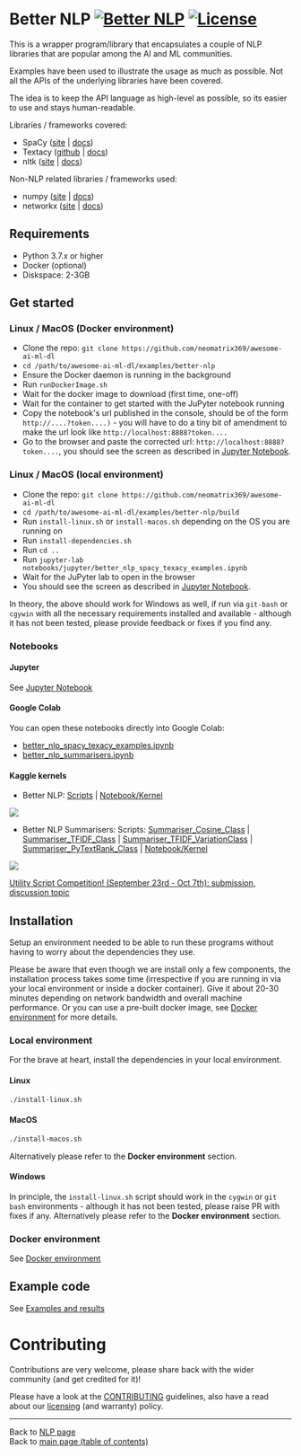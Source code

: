 # Better NLP [![Better NLP](https://img.shields.io/docker/pulls/neomatrix369/better-nlp.svg)](https://hub.docker.com/r/neomatrix369/better-nlp) [![License](https://img.shields.io/badge/License-Apache%202.0-blue.svg)](https://opensource.org/licenses/Apache-2.0)

This is a wrapper program/library that encapsulates a couple of NLP libraries that are popular among the AI and ML communities.

Examples have been used to illustrate the usage as much as possible. Not all the APIs of the underlying libraries have been covered.

The idea is to keep the API language as high-level as possible, so its easier to use and stays human-readable.

Libraries / frameworks covered:

- SpaCy ([site](https://spacy.io/) | [docs](https://spacy.io/usage/))
- Textacy ([github](https://github.com/chartbeat-labs/textacy) | [docs](https://chartbeat-labs.github.io/textacy/))
- nltk ([site](http://www.nltk.org/) | [docs](https://buildmedia.readthedocs.org/media/pdf/nltk/latest/nltk.pdf))

Non-NLP related libraries / frameworks used:
- numpy ([site](https://www.numpy.org/) | [docs](https://docs.scipy.org/doc/))
- networkx ([site](https://networkx.github.io/) | [docs](https://networkx.github.io/documentation/stable/index.html))

## Requirements

- Python 3.7.x or higher
- Docker (optional)
- Diskspace: 2-3GB

## Get started

### Linux / MacOS (Docker environment)

- Clone the repo: `git clone https://github.com/neomatrix369/awesome-ai-ml-dl`
- `cd /path/to/awesome-ai-ml-dl/examples/better-nlp`
- Ensure the Docker daemon is running in the background
- Run `runDockerImage.sh`
- Wait for the docker image to download (first time, one-off)
- Wait for the container to get started with the JuPyter notebook running
- Copy the notebook's url published in the console, should be of the form `http://....?token....)` - you will have to do a tiny bit of amendment to make the url look like `http://localhost:8888?token....`
- Go to the browser and paste the corrected url: `http://localhost:8888?token....`, you should see the screen as described in [Jupyter Notebook](./docs/Jupyter_notebook.md).

### Linux / MacOS (local environment)

- Clone the repo: `git clone https://github.com/neomatrix369/awesome-ai-ml-dl`
- `cd /path/to/awesome-ai-ml-dl/examples/better-nlp/build`
- Run `install-linux.sh` or `install-macos.sh` depending on the OS you are running on
- Run `install-dependencies.sh`
- Run `cd ..`
- Run `jupyter-lab notebooks/jupyter/better_nlp_spacy_texacy_examples.ipynb`
- Wait for the JuPyter lab to open in the browser
- You should see the screen as described in [Jupyter Notebook](./docs/Jupyter_notebook.md).

In theory, the above should work for Windows as well, if run via `git-bash` or `cgywin` with all the necessary requirements installed and available - although it has not been tested, please provide feedback or fixes if you find any.

### Notebooks

#### Jupyter

See [Jupyter Notebook](./docs/Jupyter_notebook.md) 

#### Google Colab

You can open these notebooks directly into Google Colab:
- [better_nlp_spacy_texacy_examples.ipynb](./notebooks/google-colab/better_nlp_spacy_texacy_examples.ipynb) 
- [better_nlp_summarisers.ipynb](./notebooks/google-colab/better_nlp_summarisers.ipynb)

#### Kaggle kernels

- Better NLP: [Scripts](https://www.kaggle.com/neomatrix369/betternlpclass) | [Notebook/Kernel](https://www.kaggle.com/neomatrix369/better-nlp-class-notebook)

![](https://www.googleapis.com/download/storage/v1/b/kaggle-user-content/o/inbox%2F2620712%2F7f251565a07399d0367d0401f3b9e498%2FScreen%20Shot%202019-10-06%20at%2020.25.45.png?generation=1570390145278471&alt=media)

- Better NLP Summarisers: Scripts: [Summariser_Cosine_Class](https://www.kaggle.com/neomatrix369/summarisercosineclass) | [Summariser_TFIDF_Class](https://www.kaggle.com/neomatrix369/summarisertfidfclass) | [Summariser_TFIDF_VariationClass](https://www.kaggle.com/neomatrix369/summarisertfidfvariationclass) | [Summariser_PyTextRank_Class](https://www.kaggle.com/neomatrix369/summariser-pytextrank-class) | [Notebook/Kernel](https://www.kaggle.com/neomatrix369/better-nlp-summarisers-notebook)

![](https://www.googleapis.com/download/storage/v1/b/kaggle-user-content/o/inbox%2F2620712%2F7073603b0cf742ab00417ed7502bc2a4%2FScreen%20Shot%202019-10-06%20at%2020.28.09.png?generation=1570390178748534&alt=media)

[Utility Script Competition! (September 23rd - Oct 7th): submission, discussion topic](https://www.kaggle.com/general/109651#642354)

## Installation

Setup an environment needed to be able to run these programs without having to worry about the dependencies they use.

Please be aware that even though we are install only a few components, the installation process takes some time (irrespective if you are running in via your local environment or inside a docker container). Give it about 20-30 minutes depending on network bandwidth and overall machine performance. Or you can use a pre-built docker image, see [Docker environment](README.md#docker_environment.md) for more details.

### Local environment

For the brave at heart, install the dependencies in your local environment.

#### Linux

```bash
./install-linux.sh
```

#### MacOS

```bash
./install-macos.sh
```

Alternatively please refer to the **Docker environment** section.

#### Windows

In principle, the `install-linux.sh` script should work in the `cygwin` or `git bash` environments - although it has not been tested, please raise PR with fixes if any. Alternatively please refer to the **Docker environment** section.

### Docker environment

See [Docker environment](./docs/Docker_environment.md)

## Example code

See [Examples and results](./docs/Examples.md)

# Contributing

Contributions are very welcome, please share back with the wider community (and get credited for it)!

Please have a look at the [CONTRIBUTING](../../CONTRIBUTING.md) guidelines, also have a read about our [licensing](./LICENSE.md) (and warranty) policy.

---

Back to [NLP page](../../natural-language-processing/README.md#natural-language-processing-nlp) </br>
Back to [main page (table of contents)](../../README.md)